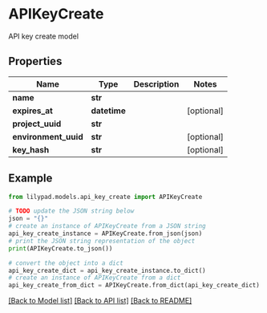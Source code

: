 # APIKeyCreate

API key create model

## Properties

Name | Type | Description | Notes
------------ | ------------- | ------------- | -------------
**name** | **str** |  | 
**expires_at** | **datetime** |  | [optional] 
**project_uuid** | **str** |  | 
**environment_uuid** | **str** |  | [optional] 
**key_hash** | **str** |  | [optional] 

## Example

```python
from lilypad.models.api_key_create import APIKeyCreate

# TODO update the JSON string below
json = "{}"
# create an instance of APIKeyCreate from a JSON string
api_key_create_instance = APIKeyCreate.from_json(json)
# print the JSON string representation of the object
print(APIKeyCreate.to_json())

# convert the object into a dict
api_key_create_dict = api_key_create_instance.to_dict()
# create an instance of APIKeyCreate from a dict
api_key_create_from_dict = APIKeyCreate.from_dict(api_key_create_dict)
```
[[Back to Model list]](../README.md#documentation-for-models) [[Back to API list]](../README.md#documentation-for-api-endpoints) [[Back to README]](../README.md)


